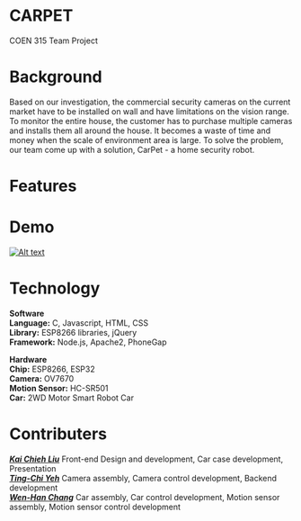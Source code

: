 # CARPET 
COEN 315 Team Project

# Background
Based on our investigation, the commercial security cameras on the current market have to be installed on wall and have limitations on the vision range. To monitor the entire house, the customer has to purchase multiple cameras and installs them all around the house. It becomes a waste of time and money when the scale of environment area is large. To solve the problem, our team come up with a solution, CarPet - a home security robot.

# Features

# Demo
[![Alt text](https://img.youtube.com/vi/NtMm6EnA934/0.jpg)](https://www.youtube.com/watch?v=NtMm6EnA934)
# Technology
**Software**<br>
**Language:** C, Javascript, HTML, CSS<br>
**Library:** ESP8266 libraries, jQuery<br>
**Framework:** Node.js, Apache2, PhoneGap<br>

**Hardware**<br>
**Chip:** ESP8266, ESP32<br>
**Camera:** OV7670<br>
**Motion Sensor:** HC-SR501<br>
**Car:** 2WD Motor Smart Robot Car<br>

# Contributers
<a href="https://github.com/kaicl">**_Kai Chieh Liu_**</a> Front-end Design and development, Car case development, Presentation<br>
<a href="https://github.com/tyeh11">**_Ting-Chi Yeh_**</a> Camera assembly, Camera control development, Backend development<br>
<a href="https://github.com/whchang10">**_Wen-Han Chang_**</a> Car assembly, Car control development, Motion sensor assembly, Motion sensor control development<br>
